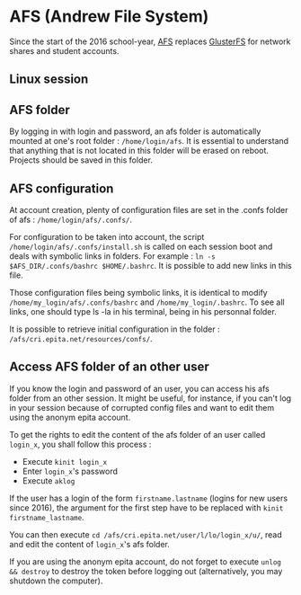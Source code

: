 # AFS (Andrew File System)

Since the start of the 2016 school-year, [AFS](https://www.openafs.org/)  replaces [GlusterFS](https://www.gluster.org) for network shares and student accounts.

## Linux session

## AFS folder

By logging in with login and password, an afs folder is automatically mounted at one's root folder : `/home/login/afs`. It is essential to understand that anything that is not located in this folder will be erased on reboot. Projects should be saved in this folder.

## AFS configuration

At account creation, plenty of configuration files are set in the .confs folder of afs : `/home/login/afs/.confs/`.

For configuration to be taken into account, the script `/home/login/afs/.confs/install.sh` is called on each session boot and deals with symbolic links in folders. For example : `ln -s $AFS_DIR/.confs/bashrc $HOME/.bashrc`. It is possible to add new links in this file.

Those configuration files being symbolic links, it is identical to modify `/home/my_login/afs/.confs/bashrc` and `/home/my_login/.bashrc`. To see all links, one should type ls -la in his terminal, being in his personnal folder.

It is possible to retrieve initial configuration in the folder : `/afs/cri.epita.net/resources/confs/`.

## Access AFS folder of an other user

If you know the login and password of an user, you can access his afs folder from an other session. It might be useful, for instance, if you can't log in your session because of corrupted config files and want to edit them using the anonym epita account.

To get the rights to edit the content of the afs folder of an user called `login_x`, you shall follow this process :

 * Execute `kinit login_x`
 * Enter `login_x`'s password
 * Execute `aklog`

If the user has a login of the form `firstname.lastname` (logins for new users since 2016), the argument for the first step have to be replaced with `kinit firstname_lastname`.

You can then execute `cd /afs/cri.epita.net/user/l/lo/login_x/u/`, read and edit the content of `login_x`'s afs folder.

If you are using the anonym epita account, do not forget to execute `unlog && destroy` to destroy the token before logging out (alternatively, you may shutdown the computer).
